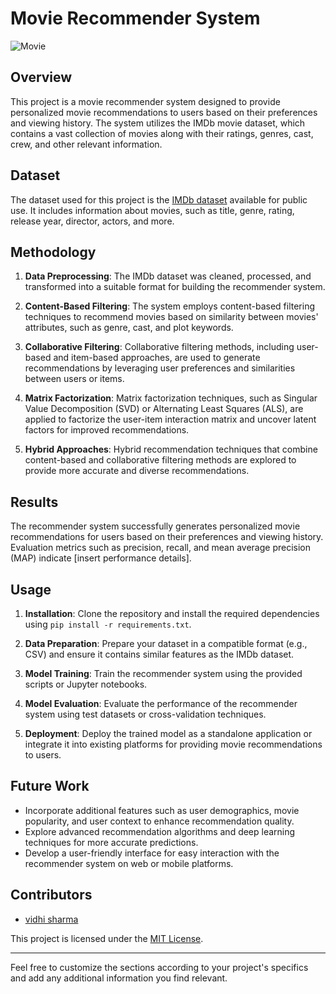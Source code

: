 
# Movie Recommender System

![Movie](https://images.unsplash.com/photo-1542281286-9e0a16bb7366?ixid=MnwxMjA3fDB8MHxwaG90by1wYWdlfHx8fGVufDB8fHx8&ixlib=rb-1.2.1&auto=format&fit=crop&w=1350&q=80)

## Overview

This project is a movie recommender system designed to provide personalized movie recommendations to users based on their preferences and viewing history. The system utilizes the IMDb movie dataset, which contains a vast collection of movies along with their ratings, genres, cast, crew, and other relevant information.

## Dataset

The dataset used for this project is the [IMDb dataset](https://www.imdb.com/interfaces/) available for public use. It includes information about movies, such as title, genre, rating, release year, director, actors, and more.

## Methodology

1. **Data Preprocessing**: The IMDb dataset was cleaned, processed, and transformed into a suitable format for building the recommender system.

2. **Content-Based Filtering**: The system employs content-based filtering techniques to recommend movies based on similarity between movies' attributes, such as genre, cast, and plot keywords.

3. **Collaborative Filtering**: Collaborative filtering methods, including user-based and item-based approaches, are used to generate recommendations by leveraging user preferences and similarities between users or items.

4. **Matrix Factorization**: Matrix factorization techniques, such as Singular Value Decomposition (SVD) or Alternating Least Squares (ALS), are applied to factorize the user-item interaction matrix and uncover latent factors for improved recommendations.

5. **Hybrid Approaches**: Hybrid recommendation techniques that combine content-based and collaborative filtering methods are explored to provide more accurate and diverse recommendations.

## Results

The recommender system successfully generates personalized movie recommendations for users based on their preferences and viewing history. Evaluation metrics such as precision, recall, and mean average precision (MAP) indicate [insert performance details].

## Usage

1. **Installation**: Clone the repository and install the required dependencies using `pip install -r requirements.txt`.

2. **Data Preparation**: Prepare your dataset in a compatible format (e.g., CSV) and ensure it contains similar features as the IMDb dataset.

3. **Model Training**: Train the recommender system using the provided scripts or Jupyter notebooks.

4. **Model Evaluation**: Evaluate the performance of the recommender system using test datasets or cross-validation techniques.

5. **Deployment**: Deploy the trained model as a standalone application or integrate it into existing platforms for providing movie recommendations to users.

## Future Work

- Incorporate additional features such as user demographics, movie popularity, and user context to enhance recommendation quality.
- Explore advanced recommendation algorithms and deep learning techniques for more accurate predictions.
- Develop a user-friendly interface for easy interaction with the recommender system on web or mobile platforms.

## Contributors

- [vidhi sharma](https://github.com/VidhiSharma426)


This project is licensed under the [MIT License](LICENSE).

---

Feel free to customize the sections according to your project's specifics and add any additional information you find relevant.
